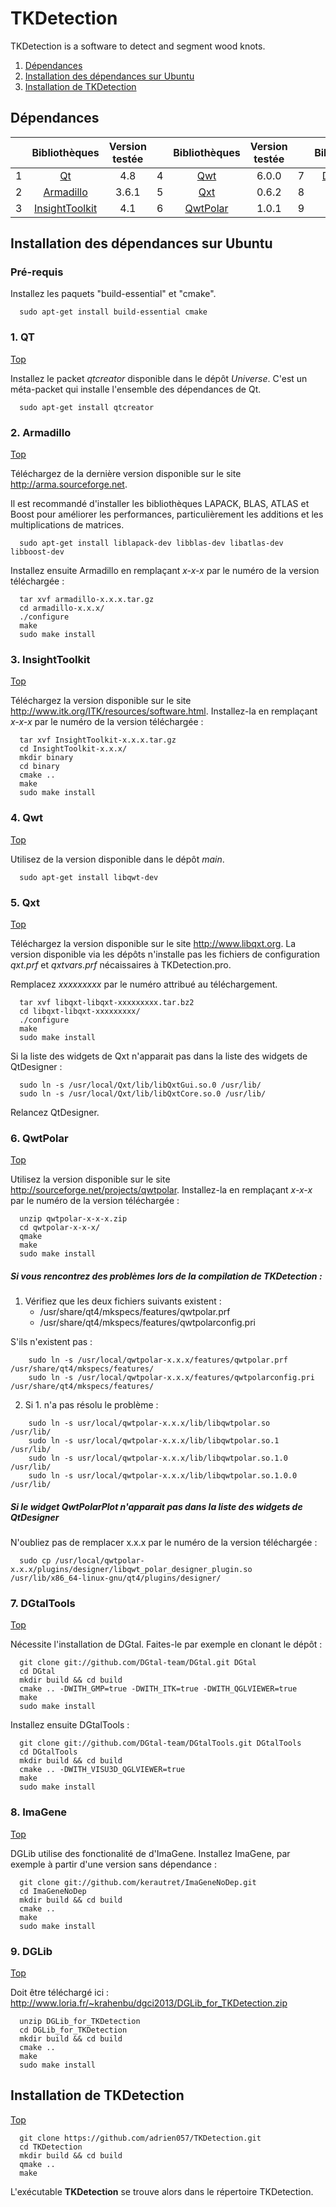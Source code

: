 TKDetection
===========

TKDetection is a software to detect and segment wood knots.

1. [Dépendances](#dépendances)
2. [Installation des dépendances sur Ubuntu](#installation-des-dépendances-sur-ubuntu)
3. [Installation de TKDetection](#installation-de-TKDetection)


Dépendances
-----------

|   |            Bibliothèques            |  Version testée  |   |      Bibliothèques      |  Version testée  |   |        Bibliothèques        |  Version testée  |
|:-:|:-----------------------------------:|:----------------:|---|:-----------------------:|:----------------:|---|:---------------------------:|:----------------:|
| 1 | [Qt](#1-qt)                         |       4.8        | 4 | [Qwt](#4-qwt)           |       6.0.0      | 7 | [DGtalTools](#7-dgtaltools) |      dépôt       |
| 2 | [Armadillo](#2-armadillo)           |       3.6.1      | 5 | [Qxt](#5-qxt)           |       0.6.2      | 8 | [DGLib](#9-dglib)           |     en ligne     |
| 3 | [InsightToolkit](#3-insighttoolkit) |       4.1        | 6 | [QwtPolar](#6-qwtpolar) |       1.0.1      | 9 | [ImaGene](#8-imagene)       |      dépôt       |


Installation des dépendances sur Ubuntu
---------------------------------------

### Pré-requis

Installez les paquets "build-essential" et "cmake".

~~~
  sudo apt-get install build-essential cmake
~~~


### 1. QT
[Top](#dépendances)

Installez le packet *qtcreator* disponible dans le dépôt *Universe*.
C'est un méta-packet qui installe l'ensemble des dépendances de Qt.

~~~
  sudo apt-get install qtcreator
~~~


### 2. Armadillo
[Top](#dépendances)

Téléchargez de la dernière version disponible sur le site http://arma.sourceforge.net.

Il est recommandé d'installer les bibliothèques LAPACK, BLAS, ATLAS et Boost pour améliorer les performances, particulièrement les additions et les multiplications de matrices.

~~~
  sudo apt-get install liblapack-dev libblas-dev libatlas-dev libboost-dev
~~~

Installez ensuite Armadillo en remplaçant *x-x-x* par le numéro de la version téléchargée :

~~~
  tar xvf armadillo-x.x.x.tar.gz
  cd armadillo-x.x.x/
  ./configure
  make
  sudo make install
~~~


### 3. InsightToolkit
[Top](#dépendances)

Téléchargez la version disponible sur le site http://www.itk.org/ITK/resources/software.html.
Installez-la en remplaçant *x-x-x* par le numéro de la version téléchargée :

~~~
  tar xvf InsightToolkit-x.x.x.tar.gz
  cd InsightToolkit-x.x.x/
  mkdir binary
  cd binary
  cmake ..
  make
  sudo make install
~~~


### 4. Qwt
[Top](#dépendances)

Utilisez de la version disponible dans le dépôt *main*.

~~~
  sudo apt-get install libqwt-dev
~~~


### 5. Qxt
[Top](#dépendances)

Téléchargez la version disponible sur le site http://www.libqxt.org.
La version disponible via les dépôts n'installe pas les fichiers de configuration *qxt.prf* et *qxtvars.prf* nécaissaires à TKDetection.pro.

Remplacez *xxxxxxxxx* par le numéro attribué au téléchargement.

~~~
  tar xvf libqxt-libqxt-xxxxxxxxx.tar.bz2
  cd libqxt-libqxt-xxxxxxxxx/
  ./configure
  make
  sudo make install
~~~

Si la liste des widgets de Qxt n'apparait pas dans la liste des widgets de QtDesigner :

~~~
  sudo ln -s /usr/local/Qxt/lib/libQxtGui.so.0 /usr/lib/
  sudo ln -s /usr/local/Qxt/lib/libQxtCore.so.0 /usr/lib/
~~~
  
Relancez QtDesigner.


### 6. QwtPolar
[Top](#dépendances)

Utilisez la version disponible sur le site http://sourceforge.net/projects/qwtpolar.
Installez-la en remplaçant *x-x-x* par le numéro de la version téléchargée :

~~~
  unzip qwtpolar-x-x-x.zip
  cd qwtpolar-x-x-x/
  qmake
  make
  sudo make install
~~~

##### Si vous rencontrez des problèmes lors de la compilation de TKDetection :

1.  Vérifiez que les deux fichiers suivants existent :
    - /usr/share/qt4/mkspecs/features/qwtpolar.prf
    - /usr/share/qt4/mkspecs/features/qwtpolarconfig.pri

  S'ils n'existent pas :
  ~~~
      sudo ln -s /usr/local/qwtpolar-x.x.x/features/qwtpolar.prf /usr/share/qt4/mkspecs/features/
      sudo ln -s /usr/local/qwtpolar-x.x.x/features/qwtpolarconfig.pri /usr/share/qt4/mkspecs/features/
  ~~~

2.  Si 1. n'a pas résolu le problème :

  ~~~
      sudo ln -s usr/local/qwtpolar-x.x.x/lib/libqwtpolar.so       /usr/lib/
      sudo ln -s usr/local/qwtpolar-x.x.x/lib/libqwtpolar.so.1     /usr/lib/
      sudo ln -s usr/local/qwtpolar-x.x.x/lib/libqwtpolar.so.1.0   /usr/lib/
      sudo ln -s usr/local/qwtpolar-x.x.x/lib/libqwtpolar.so.1.0.0 /usr/lib/
  ~~~

##### Si le widget QwtPolarPlot n'apparait pas dans la liste des widgets de QtDesigner

N'oubliez pas de remplacer x.x.x par le numéro de la version téléchargée :

~~~
  sudo cp /usr/local/qwtpolar-x.x.x/plugins/designer/libqwt_polar_designer_plugin.so /usr/lib/x86_64-linux-gnu/qt4/plugins/designer/
~~~


### 7. DGtalTools
[Top](#dépendances)

Nécessite l'installation de DGtal.
Faites-le par exemple en clonant le dépôt :

~~~
  git clone git://github.com/DGtal-team/DGtal.git DGtal
  cd DGtal
  mkdir build && cd build
  cmake .. -DWITH_GMP=true -DWITH_ITK=true -DWITH_QGLVIEWER=true
  make
  sudo make install
~~~

Installez ensuite DGtalTools :

~~~
  git clone git://github.com/DGtal-team/DGtalTools.git DGtalTools
  cd DGtalTools
  mkdir build && cd build
  cmake .. -DWITH_VISU3D_QGLVIEWER=true
  make
  sudo make install
~~~


### 8. ImaGene
[Top](#dépendances)

DGLib utilise des fonctionalité de d'ImaGene.
Installez ImaGene, par exemple à partir d'une version sans dépendance :

~~~
  git clone git://github.com/kerautret/ImaGeneNoDep.git
  cd ImaGeneNoDep
  mkdir build && cd build
  cmake ..
  make
  sudo make install
~~~


### 9. DGLib
[Top](#dépendances)

Doit être téléchargé ici : http://www.loria.fr/~krahenbu/dgci2013/DGLib_for_TKDetection.zip

~~~
  unzip DGLib_for_TKDetection
  cd DGLib_for_TKDetection
  mkdir build && cd build
  cmake ..
  make
  sudo make install
~~~

Installation de TKDetection
---------------------------
[Top](#dépendances)

~~~
  git clone https://github.com/adrien057/TKDetection.git
  cd TKDetection
  mkdir build && cd build
  qmake ..
  make
~~~

L'exécutable **TKDetection** se trouve alors dans le répertoire TKDetection.
